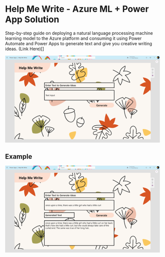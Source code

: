 # Help Me Write - Azure ML + Power App Solution

Step-by-step guide on deploying a natural language processing machine learning model to the Azure platform and consuming it using Power Automate and Power Apps to generate text and give you creative writing ideas.
(Link Here)[]

<p align ="center"><img src="./Images/application-ui.png">

## Example
<p align ="center"><img src="./Images/application-demo.png">
